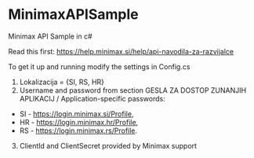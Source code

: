 # MinimaxAPISample
Minimax API Sample in c#

Read this first: https://help.minimax.si/help/api-navodila-za-razvijalce

To get it up and running modify the settings in Config.cs
1. Lokalizacija = {SI, RS, HR}
2. Username and password from section GESLA ZA DOSTOP ZUNANJIH APLIKACIJ / Application-specific passwords:
* SI - https://login.minimax.si/Profile,
* HR - https://login.minimax.hr/Profile,
* RS - https://login.minimax.rs/Profile.
3. ClientId and ClientSecret provided by Minimax support
